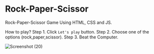 # Rock-Paper-Scissor
Rock-Paper-Scissor Game Using HTML, CSS and JS.

How to play?
Step 1.  Click `Let's play` button.
Step 2. Choose one of the options (rock,paper,scissor).
Step 3. Beat the Computer.

![Screenshot (20)](https://github.com/komalSingh9289/Rock-Paper-Scissor/assets/161674778/ed0e82e6-4b0a-4f66-b8d1-78c78f9023ee)


